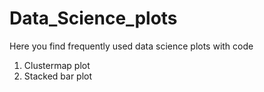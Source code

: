# Data_Science_plots
Here you find frequently used data science plots with code
1. Clustermap plot
2. Stacked bar plot
